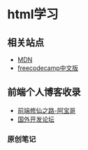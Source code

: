 # html学习

## 相关站点

- [MDN](https://developer.mozilla.org/zh-CN/docs/Web/HTML)
- [freecodecamp中文版 ](https://chinese.freecodecamp.org/)

## 前端个人博客收录
- [前端修仙之路-阿宝哥](http://www.semlinker.com/)
- [国外开发论坛](https://dev.to/)


### 原创笔记

